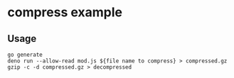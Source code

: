 # compress example

## Usage

```
go generate
deno run --allow-read mod.js ${file name to compress} > compressed.gz
gzip -c -d compressed.gz > decompressed
```
